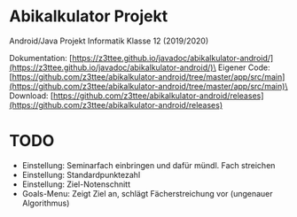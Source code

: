 # Abikalkulator Projekt
Android/Java Projekt Informatik Klasse 12 (2019/2020)

Dokumentation: [https://z3ttee.github.io/javadoc/abikalkulator-android/](https://z3ttee.github.io/javadoc/abikalkulator-android/)\
Eigener Code: [https://github.com/z3ttee/abikalkulator-android/tree/master/app/src/main](https://github.com/z3ttee/abikalkulator-android/tree/master/app/src/main)\
Download: [https://github.com/z3ttee/abikalkulator-android/releases](https://github.com/z3ttee/abikalkulator-android/releases)

# TODO
* Einstellung: Seminarfach einbringen und dafür mündl. Fach streichen
* Einstellung: Standardpunktezahl
* Einstellung: Ziel-Notenschnitt
* Goals-Menu: Zeigt Ziel an, schlägt Fächerstreichung vor (ungenauer Algorithmus)